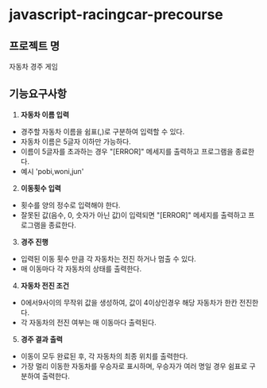 # javascript-racingcar-precourse

## 프로젝트 명
자동차 경주 게임

## 기능요구사항
 1. **자동차 이름 입력**
  - 경주할 자동차 이름을 쉼표(,)로 구분하여 입력할 수 있다.
  - 자동차 이름은 5글자 이하만 가능하다.
  - 이름이 5글자를 초과하는 경우 "[ERROR]" 메세지를 출력하고 프로그램을 종료한다.
  - 예시  'pobi,woni,jun'

 2. **이동횟수 입력**
  - 횟수를 양의 정수로 입력해야 한다.
  - 잘못된 값(음수, 0, 숫자가 아닌 값)이 입력되면 "[ERROR]" 메세지를 출력하고 프로그램을 종료한다.
 
 3. **경주 진행**
  - 입력된 이동 횟수 만큼 각 자동차는 전진 하거나 멈출 수 있다.
  - 매 이동마다 각 자동차의 상태를 출력한다.

 4. **자동차 전진 조건**
  - 0에서9사이의 무작위 값을 생성하여, 값이 4이상인경우 해당 자동차가 한칸 전진한다.
  - 각 자동차의 전진 여부는 매 이동마다 출력된다.

5. **경주 결과 출력**
 - 이동이 모두 완료된 후, 각 자동차의 최종 위치를 출력한다.
 - 가장 멀리 이동한 자동차를 우승자로 표시하며, 우승자가 여러 명일 경우 쉼표로 구분하여 출력한다.

  